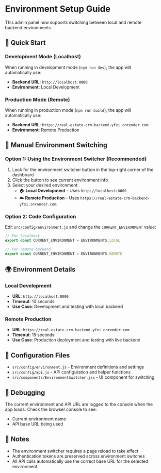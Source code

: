 # Environment Setup Guide

This admin panel now supports switching between local and remote backend environments.

## 🚀 Quick Start

### Development Mode (Localhost)
When running in development mode (`npm run dev`), the app will automatically use:
- **Backend URL**: `http://localhost:8000`
- **Environment**: Local Development

### Production Mode (Remote)
When running in production mode (`npm run build`), the app will automatically use:
- **Backend URL**: `https://real-estate-crm-backend-yfxi.onrender.com`
- **Environment**: Remote Production

## 🔄 Manual Environment Switching

### Option 1: Using the Environment Switcher (Recommended)
1. Look for the environment switcher button in the top-right corner of the dashboard
2. Click the button to see current environment info
3. Select your desired environment:
   - 🏠 **Local Development** - Uses `http://localhost:8000`
   - ☁️ **Remote Production** - Uses `https://real-estate-crm-backend-yfxi.onrender.com`

### Option 2: Code Configuration
Edit `src/config/environment.js` and change the `CURRENT_ENVIRONMENT` value:

```javascript
// For localhost
export const CURRENT_ENVIRONMENT = ENVIRONMENTS.LOCAL

// For remote backend
export const CURRENT_ENVIRONMENT = ENVIRONMENTS.REMOTE
```

## 🌍 Environment Details

### Local Development
- **URL**: `http://localhost:8000`
- **Timeout**: 10 seconds
- **Use Case**: Development and testing with local backend

### Remote Production
- **URL**: `https://real-estate-crm-backend-yfxi.onrender.com`
- **Timeout**: 15 seconds
- **Use Case**: Production deployment and testing with live backend

## 🔧 Configuration Files

- `src/config/environment.js` - Environment definitions and settings
- `src/config/api.js` - API configuration and helper functions
- `src/components/EnvironmentSwitcher.jsx` - UI component for switching

## 🐛 Debugging

The current environment and API URL are logged to the console when the app loads. Check the browser console to see:
- Current environment name
- API base URL being used

## 📝 Notes

- The environment switcher requires a page reload to take effect
- Authentication tokens are preserved across environment switches
- All API calls automatically use the correct base URL for the selected environment 